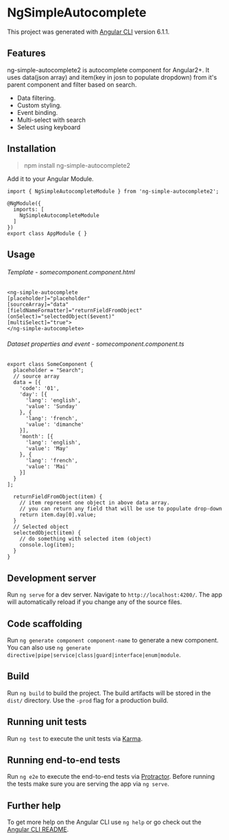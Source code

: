 # NgSimpleAutocomplete

This project was generated with [Angular CLI](https://github.com/angular/angular-cli) version 6.1.1.

## Features

ng-simple-autocomplete2 is autocomplete component for Angular2+. It uses data(json array) and item(key in josn to populate dropdown) from it's parent component and filter based on search.

- Data filtering.
- Custom styling.
- Event binding.
- Multi-select with search
- Select using keyboard

## Installation

> npm install ng-simple-autocomplete2

Add it to your Angular Module.

```
import { NgSimpleAutocompleteModule } from 'ng-simple-autocomplete2';

@NgModule({
  imports: [
    NgSimpleAutocompleteModule
  ]
})
export class AppModule { }

```

## Usage

###### Template - somecomponent.component.html

```
<ng-simple-autocomplete
[placeholder]="placeholder"
[sourceArray]="data"
[fieldNameFormatter]="returnFieldFromObject"
(onSelect)="selectedObject($event)"
[multiSelect]="true">
</ng-simple-autocomplete>

```

###### Dataset properties and event - somecomponent.component.ts

```
export class SomeComponent {
  placeholder = "Search";
  // source array
  data = [{
    'code': '01',
    'day': [{
      'lang': 'english',
      'value': 'Sunday'
    }, {
      'lang': 'french',
      'value': 'dimanche'
    }],
    'month': [{
      'lang': 'english',
      'value': 'May'
    }, {
      'lang': 'french',
      'value': 'Mai'
    }]
  }
];

  returnFieldFromObject(item) {
	// item represent one object in above data array.
	// you can return any field that will be use to populate drop-down
    return item.day[0].value;
  }
  // Selected object
  selectedObject(item) {
	// do something with selected item (object)
    console.log(item);
  }
}
```

## Development server

Run `ng serve` for a dev server. Navigate to `http://localhost:4200/`. The app will automatically reload if you change any of the source files.

## Code scaffolding

Run `ng generate component component-name` to generate a new component. You can also use `ng generate directive|pipe|service|class|guard|interface|enum|module`.

## Build

Run `ng build` to build the project. The build artifacts will be stored in the `dist/` directory. Use the `-prod` flag for a production build.

## Running unit tests

Run `ng test` to execute the unit tests via [Karma](https://karma-runner.github.io).

## Running end-to-end tests

Run `ng e2e` to execute the end-to-end tests via [Protractor](http://www.protractortest.org/).
Before running the tests make sure you are serving the app via `ng serve`.

## Further help

To get more help on the Angular CLI use `ng help` or go check out the [Angular CLI README](https://github.com/angular/angular-cli/blob/master/README.md).
